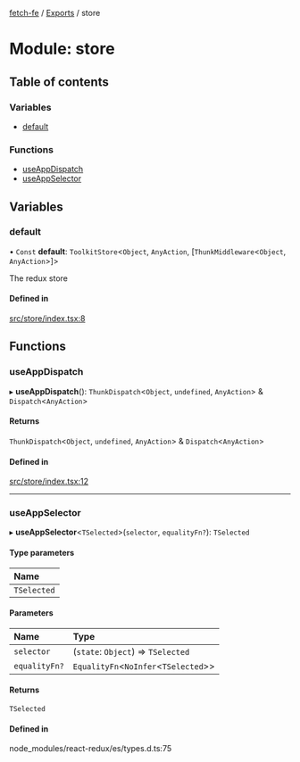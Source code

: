 [fetch-fe](../README.md) / [Exports](../modules.md) / store

# Module: store

## Table of contents

### Variables

- [default](store.md#default)

### Functions

- [useAppDispatch](store.md#useappdispatch)
- [useAppSelector](store.md#useappselector)

## Variables

### default

• `Const` **default**: `ToolkitStore`<`Object`, `AnyAction`, [`ThunkMiddleware`<`Object`, `AnyAction`\>]\>

The redux store

#### Defined in

[src/store/index.tsx:8](https://github.com/SimoneLazier/fetch-fe/blob/5933c5b/src/store/index.tsx#L8)

## Functions

### useAppDispatch

▸ **useAppDispatch**(): `ThunkDispatch`<`Object`, `undefined`, `AnyAction`\> & `Dispatch`<`AnyAction`\>

#### Returns

`ThunkDispatch`<`Object`, `undefined`, `AnyAction`\> & `Dispatch`<`AnyAction`\>

#### Defined in

[src/store/index.tsx:12](https://github.com/SimoneLazier/fetch-fe/blob/5933c5b/src/store/index.tsx#L12)

___

### useAppSelector

▸ **useAppSelector**<`TSelected`\>(`selector`, `equalityFn?`): `TSelected`

#### Type parameters

| Name |
| :------ |
| `TSelected` |

#### Parameters

| Name | Type |
| :------ | :------ |
| `selector` | (`state`: `Object`) => `TSelected` |
| `equalityFn?` | `EqualityFn`<`NoInfer`<`TSelected`\>\> |

#### Returns

`TSelected`

#### Defined in

node_modules/react-redux/es/types.d.ts:75
